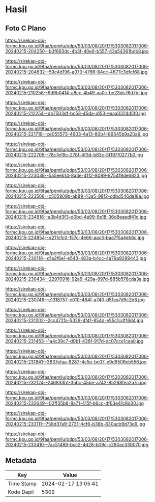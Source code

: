 # Hasil

## Foto C Plano

https://sirekap-obj-formc.kpu.go.id/9faa/pemilu/pdpr/53/03/08/20/17/5303082017006-20240215-204250--b3f693dc-4b3f-40e6-b557-43a54361bdb8.jpg

https://sirekap-obj-formc.kpu.go.id/9faa/pemilu/pdpr/53/03/08/20/17/5303082017006-20240215-204632--59c4d196-a070-4766-84cc-4677c3dfcf68.jpg

https://sirekap-obj-formc.kpu.go.id/9faa/pemilu/pdpr/53/03/08/20/17/5303082017006-20240215-210258--9d9b0414-a8cc-4b49-aa0c-be23dc76d7bf.jpg

https://sirekap-obj-formc.kpu.go.id/9faa/pemilu/pdpr/53/03/08/20/17/5303082017006-20240215-212254--db7503df-bc53-45da-a153-eaaa3324d5f0.jpg

https://sirekap-obj-formc.kpu.go.id/9faa/pemilu/pdpr/53/03/08/20/17/5303082017006-20240215-221719--ce055573-4603-4a13-80b4-89545b9a20a9.jpg

https://sirekap-obj-formc.kpu.go.id/9faa/pemilu/pdpr/53/03/08/20/17/5303082017006-20240215-222706--78c7e19c-278f-4f3d-b83c-5f197f0277b0.jpg

https://sirekap-obj-formc.kpu.go.id/9faa/pemilu/pdpr/53/03/08/20/17/5303082017006-20240215-223038--5a5eeb14-8a3e-4112-8089-8754f9de6823.jpg

https://sirekap-obj-formc.kpu.go.id/9faa/pemilu/pdpr/53/03/08/20/17/5303082017006-20240215-223508--c505909b-ab89-43a5-98f2-ddbd546da18a.jpg

https://sirekap-obj-formc.kpu.go.id/9faa/pemilu/pdpr/53/03/08/20/17/5303082017006-20240215-234816--a3b4d3f3-d0bd-4a99-9e18-36d8eaedf41d.jpg

https://sirekap-obj-formc.kpu.go.id/9faa/pemilu/pdpr/53/03/08/20/17/5303082017006-20240215-224854--d211cfc0-157c-4e66-aac3-baa7f5a4eb6c.jpg

https://sirekap-obj-formc.kpu.go.id/9faa/pemilu/pdpr/53/03/08/20/17/5303082017006-20240215-230118--d1a2f6e1-e543-483a-b4cc-4a79a9289443.jpg

https://sirekap-obj-formc.kpu.go.id/9faa/pemilu/pdpr/53/03/08/20/17/5303082017006-20240215-230434--22970916-92a6-429a-897d-885b578cda3a.jpg

https://sirekap-obj-formc.kpu.go.id/9faa/pemilu/pdpr/53/03/08/20/17/5303082017006-20240215-230746--e1318757-e010-484f-a740-d51ea7d9c2b8.jpg

https://sirekap-obj-formc.kpu.go.id/9faa/pemilu/pdpr/53/03/08/20/17/5303082017006-20240215-231202--2cc472fa-5329-4f41-854d-e55c1cdf16d4.jpg

https://sirekap-obj-formc.kpu.go.id/9faa/pemilu/pdpr/53/03/08/20/17/5303082017006-20240215-231453--1a4c39c7-d0b1-436f-917d-dc07cce1caa0.jpg

https://sirekap-obj-formc.kpu.go.id/9faa/pemilu/pdpr/53/03/08/20/17/5303082017006-20240215-231841--3637efaa-8287-4c5e-bc07-e9d9506eb556.jpg

https://sirekap-obj-formc.kpu.go.id/9faa/pemilu/pdpr/53/03/08/20/17/5303082017006-20240215-232124--246833b1-35bc-45be-a742-85268fea2a7c.jpg

https://sirekap-obj-formc.kpu.go.id/9faa/pemilu/pdpr/53/03/08/20/17/5303082017006-20240215-232649--02ff35b8-8a71-415f-b6cc-df63e41c8d30.jpg

https://sirekap-obj-formc.kpu.go.id/9faa/pemilu/pdpr/53/03/08/20/17/5303082017006-20240215-233111--758d37a9-2731-4cf6-b38b-830acb9d73e9.jpg

https://sirekap-obj-formc.kpu.go.id/9faa/pemilu/pdpr/53/03/08/20/17/5303082017006-20240215-233410--7ac51489-bcc2-4d28-b09c-c280ac330070.jpg


## Metadata

| Key        | Value               |
| ---------- | ------------------- |
| Time Stamp | 2024-02-17 13:05:41 |
| Kode Dapil | 5302                |



